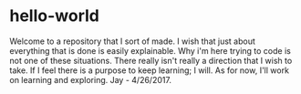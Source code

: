 # hello-world
Welcome to a repository that I sort of made.
I wish that just about everything that is done is easily explainable.
Why i'm here trying to code is not one of these situations.
There really isn't really a direction that I wish to take.
If I feel there is a purpose to keep learning; I will.
As for now, I'll work on learning and exploring.
Jay - 4/26/2017.
